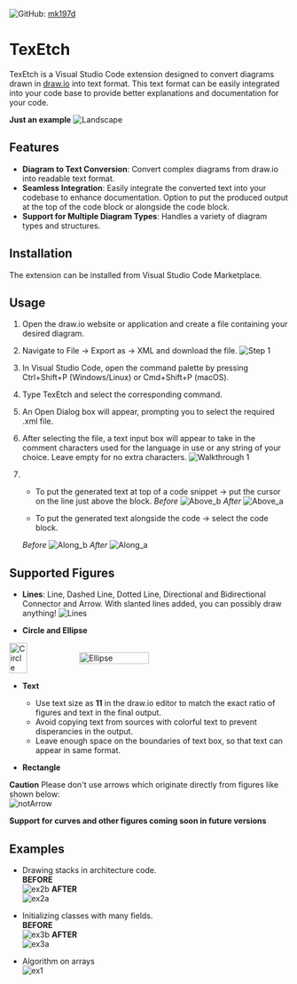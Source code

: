 ![GitHub](https://img.shields.io/badge/GitHub-Profile-black): [mk197d](https://github.com/mk197d)

# TexEtch

TexEtch is a Visual Studio Code extension designed to convert diagrams drawn in [draw.io](https://app.diagrams.net/) into text format. This text format can be easily integrated into your code base to provide better explanations and documentation for your code.<br>

**Just an example**
  ![Landscape](Landscape.png)

## Features

- **Diagram to Text Conversion**: Convert complex diagrams from draw.io into readable text format.
- **Seamless Integration**: Easily integrate the converted text into your codebase to enhance documentation. Option to put the produced output at the top of the code block or alongside the code block.
- **Support for Multiple Diagram Types**: Handles a variety of diagram types and structures.

## Installation

The extension can be installed from Visual Studio Code Marketplace.

## Usage
1. Open the draw.io website or application and create a file containing your desired diagram.
2. Navigate to File -> Export as -> XML and download the file.
![Step 1](Step1.png)
3. In Visual Studio Code, open the command palette by pressing Ctrl+Shift+P (Windows/Linux) or Cmd+Shift+P (macOS).
4. Type TexEtch and select the corresponding command.
5. An Open Dialog box will appear, prompting you to select the required .xml file.
6. After selecting the file, a text input box will appear to take in the comment characters used for the language in use or any string of your choice. Leave empty for no extra characters.
![Walkthrough 1](walkthrough1.gif)
7.  - To put the generated text at top of a code snippet -> put the cursor on the line just above the block.
    *Before*
    ![Above_b](above_b.png)
    *After*
    ![Above_a](above_a.png)
    
    - To put the generated text alongside the code -> select the code block.

    *Before*
    ![Along_b](along_b.png)
    *After*
    ![Along_a](along_a.png)
 


## Supported Figures

- **Lines**: Line, Dashed Line, Dotted Line, Directional and Bidirectional Connector and Arrow. With slanted lines added, you can possibly draw anything!
![Lines](Lines3.png)

- **Circle and Ellipse**
<div style="display: flex; align-items: center;">
  <img src="Circle.png" alt="Circle" width="25%">
  <img src="Ellipse.png" alt="Ellipse" width="50%">
</div>

- **Text**
    - Use text size as **11** in the draw.io editor to match the exact ratio of figures and text in the final output.
    - Avoid copying text from sources with colorful text to prevent disperancies in the output.
    - Leave enough space on the boundaries of text box, so that text can appear in same format.

- **Rectangle** 

**Caution**
Please don't use arrows which originate directly from figures like shown below:<br>
![notArrow](notArrow.png)

**Support for curves and other figures coming soon in future versions**

## Examples

- Drawing stacks in architecture code.<br>
  **BEFORE**<br>
  ![ex2b](ex2b.png) 
  **AFTER**<br>
  ![ex2a](ex2a.png) 

- Initializing classes with many fields.<br>
  **BEFORE**<br>
  ![ex3b](ex3b.png) 
  **AFTER**<br>
  ![ex3a](ex3a.png)

- Algorithm on arrays<br>
  ![ex1](ex1.png)
